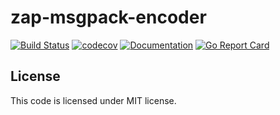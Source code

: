 zap-msgpack-encoder
===================

[![Build Status](https://travis-ci.org/smira/zap-msgpack-encoder.svg?branch=master)](https://travis-ci.org/smira/zap-msgpack-encoder)
[![codecov](https://codecov.io/gh/smira/zap-msgpack-encoder/branch/master/graph/badge.svg)](https://codecov.io/gh/smira/zap-msgpack-encoder)
[![Documentation](https://godoc.org/github.com/smira/zap-msgpack-encoder?status.svg)](http://godoc.org/github.com/smira/zap-msgpack-encoder)
[![Go Report Card](https://goreportcard.com/badge/github.com/smira/zap-msgpack-encoder)](https://goreportcard.com/report/github.com/smira/zap-msgpack-encoder)

License
-------

This code is licensed under MIT license.
